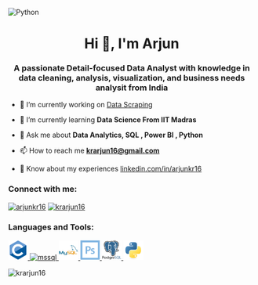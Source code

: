 
![Python](https://user-images.githubusercontent.com/86010488/130737501-0d83852e-65db-4f73-9457-03d264333014.jpg)
<h1 align="center">Hi 👋, I'm Arjun</h1>
<h3 align="center">A passionate Detail-focused Data Analyst with knowledge in data cleaning, analysis, visualization, and business needs analysit from India</h3>


- 🔭 I’m currently working on [Data Scraping](https://github.com/krarjun16)

- 🌱 I’m currently learning **Data Science From IIT Madras**

- 💬 Ask me about **Data Analytics, SQL , Power BI , Python**

- 📫 How to reach me **krarjun16@gmail.com**

- 📄 Know about my experiences [linkedin.com/in/arjunkr16](linkedin.com/in/arjunkr16)

<h3 align="left">Connect with me:</h3>
<p align="left">
<a href="https://linkedin.com/in/arjunkr16" target="blank"><img align="center" src="https://raw.githubusercontent.com/rahuldkjain/github-profile-readme-generator/master/src/images/icons/Social/linked-in-alt.svg" alt="arjunkr16" height="30" width="40" /></a>
<a href="https://www.hackerrank.com/krarjun16" target="blank"><img align="center" src="https://raw.githubusercontent.com/rahuldkjain/github-profile-readme-generator/master/src/images/icons/Social/hackerrank.svg" alt="krarjun16" height="30" width="40" /></a>
</p>

<h3 align="left">Languages and Tools:</h3>
<p align="left"> <a href="https://www.cprogramming.com/" target="_blank"> <img src="https://raw.githubusercontent.com/devicons/devicon/master/icons/c/c-original.svg" alt="c" width="40" height="40"/> </a> <a href="https://www.microsoft.com/en-us/sql-server" target="_blank"> <img src="https://www.svgrepo.com/show/303229/microsoft-sql-server-logo.svg" alt="mssql" width="40" height="40"/> </a> <a href="https://www.mysql.com/" target="_blank"> <img src="https://raw.githubusercontent.com/devicons/devicon/master/icons/mysql/mysql-original-wordmark.svg" alt="mysql" width="40" height="40"/> </a> <a href="https://www.photoshop.com/en" target="_blank"> <img src="https://raw.githubusercontent.com/devicons/devicon/master/icons/photoshop/photoshop-line.svg" alt="photoshop" width="40" height="40"/> </a> <a href="https://www.postgresql.org" target="_blank"> <img src="https://raw.githubusercontent.com/devicons/devicon/master/icons/postgresql/postgresql-original-wordmark.svg" alt="postgresql" width="40" height="40"/> </a> <a href="https://www.python.org" target="_blank"> <img src="https://raw.githubusercontent.com/devicons/devicon/master/icons/python/python-original.svg" alt="python" width="40" height="40"/> </a> </p>

<p><img align="center" src="https://github-readme-stats.vercel.app/api/top-langs?username=krarjun16&show_icons=true&locale=en&layout=compact" alt="krarjun16" /></p>

